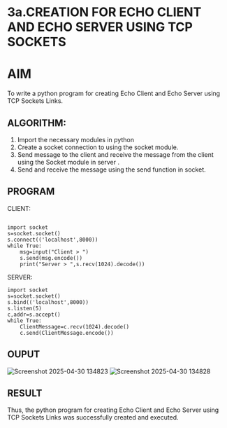 # 3a.CREATION FOR ECHO CLIENT AND ECHO SERVER USING TCP SOCKETS
# AIM
To write a python program for creating Echo Client and Echo Server using TCP
Sockets Links.
## ALGORITHM:
1. Import the necessary modules in python
2. Create a socket connection to using the socket module.
3. Send message to the client and receive the message from the client using the Socket module in
 server .
4. Send and receive the message using the send function in socket.
## PROGRAM
CLIENT:
```
 
import socket 
s=socket.socket() 
s.connect(('localhost',8000)) 
while True: 
    msg=input("Client > ") 
    s.send(msg.encode()) 
    print("Server > ",s.recv(1024).decode()) 
```
SERVER:
```
import socket 
s=socket.socket() 
s.bind(('localhost',8000)) 
s.listen(5) 
c,addr=s.accept() 
while True: 
    ClientMessage=c.recv(1024).decode() 
    c.send(ClientMessage.encode())
```
## OUPUT
![Screenshot 2025-04-30 134823](https://github.com/user-attachments/assets/8e0473e4-4aba-4fad-a066-a1d582c17f3b)
![Screenshot 2025-04-30 134828](https://github.com/user-attachments/assets/884fd17d-0889-4dc8-987c-2738d3b7eb83)


## RESULT
Thus, the python program for creating Echo Client and Echo Server using TCP Sockets Links 
was successfully created and executed.
